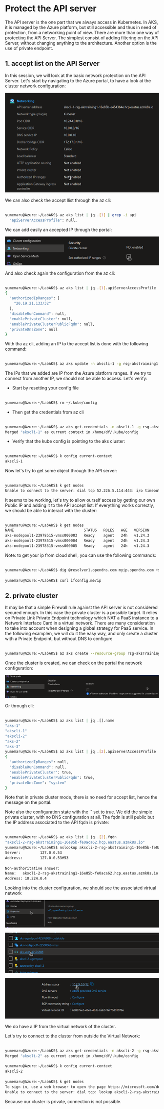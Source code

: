 # Protect the API server 

The API server is the one part that we always access in Kubernetes.
In AKS, it is managed by the Azure platform, but still accessible and thus in need of protection, from a networking point of view.
There are more than one way of protecting the API Server. The simplest consist of adding filtering on the API Server, without changing anything to the architecture.
Another option is the use of private endpoint.
## 1. accept list on the API Server

In this session, we will look at the basic network protection on the API Server.
Let's start by navigating to the Azure portal, to have a look at the cluster network configuration:

![Illustration 1](./Img/protectapiserver001.png) 
  
We can also check the accept llist through the az cli:

```bash

yumemaru@Azure:~/LabAKS$ az aks list | jq .[1] | grep -i api
  "apiServerAccessProfile": null,


```

We can add easily an accepted IP through the portal:

![Illustration 2](./Img/protectapiserver002.png) 

And also check again the configuration from the az cli:

```bash

yumemaru@Azure:~/LabAKS$ az aks list | jq .[1].apiServerAccessProfile
{
  "authorizedIpRanges": [
    "20.19.21.133/32"
  ],
  "disableRunCommand": null,
  "enablePrivateCluster": null,
  "enablePrivateClusterPublicFqdn": null,
  "privateDnsZone": null
}


```

With tha az cli, adding an IP to the accept list is done with the following command:

```bash

yumemaru@Azure:~/LabAKS$ az aks update -n akscli-1 -g rsg-akstraining1 --api-server-authorized-ip-ranges 20.19.21.137

```

The IPs that we added are IP from the Azure platform ranges. If we try to connect from another IP, we should not be able to access.
Let's verify:

- Start by resetting your config file

```bash

yumemaru@Azure:~/LabAKS$ rm ~/.kube/config

```
  
- Then get the credentials from az cli


```bash

yumemaru@Azure:~/LabAKS$ az aks get-credentials -n akscli-1 -g rsg-akstraining1
Merged "akscli-1" as current context in /home/df/.kube/config

```

- Verify that the kube config is pointing to the aks cluster:


```bash

yumemaru@Azure:~/LabAKS$ k config current-context 
akscli-1

```

Now let's try to get some object through the API server:


```bash

yumemaru@Azure:~/LabAKS$ k get nodes
Unable to connect to the server: dial tcp 52.226.5.114:443: i/o timeout

```

It seems to be working, let's try to allow ourself access by getting our own Public IP and adding it to the API accept list: 
If everything works correctly, we should be able to interact with the cluster:


```bash

yumemaru@Azure:~/LabAKS$ k get nodes
NAME                                STATUS   ROLES   AGE   VERSION
aks-nodepool1-23978515-vmss000003   Ready    agent   24h   v1.24.3
aks-nodepool1-23978515-vmss000004   Ready    agent   24h   v1.24.3
aks-nodepool1-23978515-vmss000005   Ready    agent   24h   v1.24.3

```

Note: to get your ip from cloud shell, you can use the following commands: 

```bash

yumemaru@Azure:~/LabAKS$ dig @resolver1.opendns.com myip.opendns.com +short

yumemaru@Azure:~/LabAKS$ curl ifconfig.me/ip

```

## 2. private cluster

It may be that a simple Firewall rule against the API server is not considered secured enough.
In this case the private cluster is a possible target.
It relies on Private Link Private Endpoint technology which NAT a PaaS instance to a Network Interface Card in a virtual network.
There are many consideration to take into account when designing a global strategy for PaaS service.
In the following examplen, we will do it the easy way, and only create a cluster with a Private Endpoint, but without DNS to configure

```bash

yumemaru@Azure:~/LabAKS$ az aks create --resource-group rsg-aksTraining1 --name akscli-2 --enable-aad --enable-oidc-issuer --load-balancer-sku standard --location eastus --network-plugin kubenet --network-policy calico --zones 1 2 3 --enable-private-cluster

```

Once the cluster is created, we can check on the portal the network configuration:

![Illustration 3](./Img/protectapiserver003.png) 

Or through cli:

```bash

yumemaru@Azure:~/LabAKS$ az aks list | jq .[].name
"aks-1"
"akscli-1"
"akscli-2"
"aks-2"
"aks-3"
yumemaru@Azure:~/LabAKS$ az aks list | jq .[2].apiServerAccessProfile
{
  "authorizedIpRanges": null,
  "disableRunCommand": null,
  "enablePrivateCluster": true,
  "enablePrivateClusterPublicFqdn": true,
  "privateDnsZone": "system"
}

```

Note that in private cluster mode, there is no need for accept list, hence the message on the portal.

Note also the configuration state with the `` set to true. 
We did the simple private cluster, with no DNS configuration at all. The fqdn is still public but the IP address associated to the API fqdn is private:

```bash

yumemaru@Azure:~/LabAKS$ az aks list | jq .[2].fqdn
"akscli-2-rsg-akstraining1-16e85b-fe0aca62.hcp.eastus.azmk8s.io"
yumemaru@Azure:~/LabAKS$ nslookup akscli-2-rsg-akstraining1-16e85b-fe0aca62.hcp.eastus.azmk8s.io
Server:         127.0.0.53
Address:        127.0.0.53#53

Non-authoritative answer:
Name:   akscli-2-rsg-akstraining1-16e85b-fe0aca62.hcp.eastus.azmk8s.io
Address: 10.224.0.4

```

Looking into the cluster configuration, we should see the associated virtual network

![Illustration 4](./Img/protectapiserver004.png) 

![Illustration 5](./Img/protectapiserver005.png) 

![Illustration 6](./Img/protectapiserver006.png) 

We do have a IP from the virtual network of the cluster.

Let's try to connect to the cluster from outside the Virtual Network:

```bash

yumemaru@Azure:~/LabAKS$ az aks get-credentials -n akscli-2 -g rsg-akstraining1
Merged "akscli-2" as current context in /home/df/.kube/config

yumemaru@Azure:~/LabAKS$ k config current-context 
akscli-2

yumemaru@Azure:~/LabAKS$ k get nodes
To sign in, use a web browser to open the page https://microsoft.com/devicelogin and enter the code DKE57TD29 to authenticate.
Unable to connect to the server: dial tcp: lookup akscli-2-rsg-akstraining1-16e85b-607ecced.afe64896-53c5-43f3-9ba5-cb8a346578b7.privatelink.eastus.azmk8s.io on 127.0.0.53:53: no such host

```

Because our cluster is private, connection is not possible.
